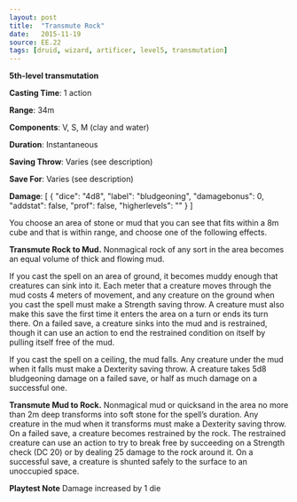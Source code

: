 ```yaml
---
layout: post
title:  "Transmute Rock"
date:   2015-11-19
source: EE.22
tags: [druid, wizard, artificer, level5, transmutation]
---
```


**5th-level transmutation**

**Casting Time**: 1 action

**Range**: 34m

**Components**: V, S, M (clay and water)

**Duration**: Instantaneous

**Saving Throw**: Varies (see description)

**Save For**: Varies (see description)

**Damage**: [ { "dice": "4d8", "label": "bludgeoning", "damagebonus": 0, "addstat": false, "prof": false, "higherlevels": "" } ]

You choose an area of stone or mud that you can see that fits within a 8m cube and that is within range, and choose one of the following effects.

**Transmute Rock to Mud.** Nonmagical rock of any sort in the area becomes an equal volume of thick and flowing mud.

If you cast the spell on an area of ground, it becomes muddy enough that creatures can sink into it. Each meter that a creature moves through the mud costs 4 meters of movement, and any creature on the ground when you cast the spell must make a Strength saving throw. A creature must also make this save the first time it enters the area on a turn or ends its turn there. On a failed save, a creature sinks into the mud and is restrained, though it can use an action to end the restrained condition on itself by pulling itself free of the mud.

If you cast the spell on a ceiling, the mud falls. Any creature under the mud when it falls must make a Dexterity saving throw. A creature takes 5d8 bludgeoning damage on a failed save, or half as much damage on a successful one.

**Transmute Mud to Rock.** Nonmagical mud or quicksand in the area no more than 2m deep transforms into soft stone for the spell’s duration. Any creature in the mud when it transforms must make a Dexterity saving throw. On a failed save, a creature becomes restrained by the rock. The restrained creature can use an action to try to break free by succeeding on a Strength check (DC 20) or by dealing 25 damage to the rock around it. On a successful save, a creature is shunted safely to the surface to an unoccupied space.

**Playtest Note** Damage increased by 1 die
